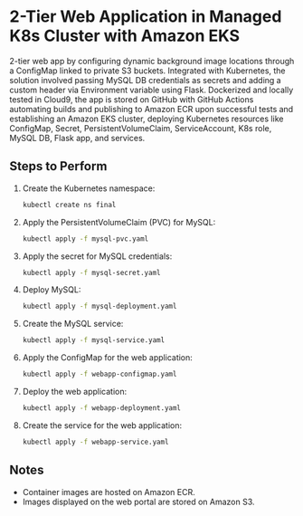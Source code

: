 # 2-Tier Web Application in Managed K8s Cluster with Amazon EKS

2-tier web app by configuring dynamic background image locations through a ConfigMap linked to private S3 buckets. Integrated with Kubernetes, the solution involved passing MySQL DB credentials as secrets and adding a custom header via Environment variable using Flask. Dockerized and locally tested in Cloud9, the app is stored on GitHub with GitHub Actions automating builds and publishing to Amazon ECR upon successful tests and establishing an Amazon EKS cluster, deploying Kubernetes resources like ConfigMap, Secret, PersistentVolumeClaim, ServiceAccount, K8s role, MySQL DB, Flask app, and services.

## Steps to Perform

1. Create the Kubernetes namespace:

    ```bash
    kubectl create ns final
    ```

2. Apply the PersistentVolumeClaim (PVC) for MySQL:

    ```bash
    kubectl apply -f mysql-pvc.yaml
    ```

3. Apply the secret for MySQL credentials:

    ```bash
    kubectl apply -f mysql-secret.yaml
    ```

4. Deploy MySQL:

    ```bash
    kubectl apply -f mysql-deployment.yaml
    ```

5. Create the MySQL service:

    ```bash
    kubectl apply -f mysql-service.yaml
    ```

6. Apply the ConfigMap for the web application:

    ```bash
    kubectl apply -f webapp-configmap.yaml
    ```

7. Deploy the web application:

    ```bash
    kubectl apply -f webapp-deployment.yaml
    ```

8. Create the service for the web application:

    ```bash
    kubectl apply -f webapp-service.yaml
    ```

## Notes

- Container images are hosted on Amazon ECR.
- Images displayed on the web portal are stored on Amazon S3.
